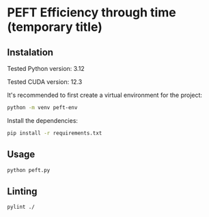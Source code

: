 # PEFT Efficiency through time (temporary title)



## Instalation

Tested Python version: 3.12

Tested CUDA version: 12.3

It's recommended to first create a virtual environment for the project:
```bash
python -m venv peft-env
```

Install the dependencies:
```bash
pip install -r requirements.txt
```

## Usage

```bash
python peft.py
```

## Linting
```bash
pylint ./
```